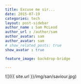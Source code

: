 ```yaml
---
title: Excuse me sir...
date: 2015-07-19
categories: tech
layout: post-sidebar
author_name : Sam McLeod
author_url : /author/sam
author_avatar: sam
author_avatar: sam
# show_related_posts: true
show_avatar : true

feature_image: backdrop-bridge

---
```


![]({{ site.url }}/img/san/saviour.jpg)
